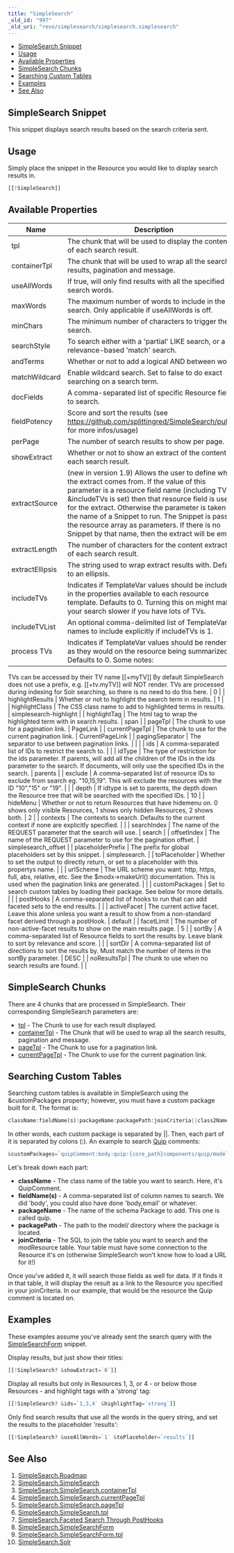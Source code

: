 ```yaml
---
title: "SimpleSearch"
_old_id: "997"
_old_uri: "revo/simplesearch/simplesearch.simplesearch"
---
```


- [SimpleSearch Snippet](#SimpleSearch.SimpleSearch-SimpleSearchSnippet)
- [Usage](#SimpleSearch.SimpleSearch-Usage)
- [Available Properties](#SimpleSearch.SimpleSearch-AvailableProperties)
- [SimpleSearch Chunks](#SimpleSearch.SimpleSearch-SimpleSearchChunks)
- [Searching Custom Tables](#SimpleSearch.SimpleSearch-SearchingCustomTables)
- [Examples](#SimpleSearch.SimpleSearch-Examples)
- [See Also](#SimpleSearch.SimpleSearch-SeeAlso)



## SimpleSearch Snippet

 This snippet displays search results based on the search criteria sent.

## Usage

 Simply place the snippet in the Resource you would like to display search results in.

 ``` php 
[[!SimpleSearch]]

```

## Available Properties

 | Name | Description | Default |
|------|-------------|---------|
| tpl | The chunk that will be used to display the contents of each search result. | SearchResult |
| containerTpl | The chunk that will be used to wrap all the search results, pagination and message. | SearchResults |
| useAllWords | If true, will only find results with all the specified search words. | 0 |
| maxWords | The maximum number of words to include in the search. Only applicable if useAllWords is off. | 7 |
| minChars | The minimum number of characters to trigger the search. | 3 |
| searchStyle | To search either with a 'partial' LIKE search, or a relevance-based 'match' search. | partial |
| andTerms | Whether or not to add a logical AND between words. | 1 |
| matchWildcard | Enable wildcard search. Set to false to do exact searching on a search term. | 1 |
| docFields | A comma-separated list of specific Resource fields to search. | pagetitle,longtitle,alias,description,introtext,content |
| fieldPotency | Score and sort the results (see <https://github.com/splittingred/SimpleSearch/pull/29> for more infos/usage) |  |
| perPage | The number of search results to show per page. | 10 |
| showExtract | Whether or not to show an extract of the content of each search result. | 1 |
| extractSource | (new in version 1.9) Allows the user to define where the extract comes from. If the value of this parameter is a resource field name (including TVs if &includeTVs is set) then that resource field is used for the extract. Otherwise the parameter is taken as the name of a Snippet to run. The Snippet is passed the resource array as parameters. If there is no Snippet by that name, then the extract will be empty. | content |
| extractLength | The number of characters for the content extraction of each search result. | 200 |
| extractEllipsis | The string used to wrap extract results with. Defaults to an ellipsis. | ... |
| includeTVs | Indicates if TemplateVar values should be included in the properties available to each resource template. Defaults to 0. Turning this on might make your search slower if you have lots of TVs. | 0 |
| includeTVList | An optional comma-delimited list of TemplateVar names to include explicitly if includeTVs is 1. |  |
| process TVs | Indicates if TemplateVar values should be rendered as they would on the resource being summarized. Defaults to 0. Some notes: 
 TVs can be accessed by their TV name \[\[+myTV\]\] By default SimpleSearch does not use a prefix, e.g. \[\[+tv.myTV\]\] will NOT render. 
 TVs are processed during indexing for Solr searching, so there is no need to do this here. | 0 |
| highlightResults | Whether or not to highlight the search term in results. | 1 |
| highlightClass | The CSS class name to add to highlighted terms in results. | simplesearch-highlight |
| highlightTag | The html tag to wrap the highlighted term with in search results. | span |
| pageTpl | The chunk to use for a pagination link. | PageLink |
| currentPageTpl | The chunk to use for the current pagination link. | CurrentPageLink |
| pagingSeparator | The separator to use between pagination links. | | |
| ids | A comma-separated list of IDs to restrict the search to. |  |
| idType | The type of restriction for the ids parameter. If parents, will add all the children of the IDs in the ids parameter to the search. If documents, will only use the specified IDs in the search. | parents |
| exclude | A comma-separated list of resource IDs to exclude from search eg. "10,15,19". This will exclude the resources with the ID "10","15" or "19". |  |
| depth | If idtype is set to parents, the depth down the Resource tree that will be searched with the specified IDs. | 10 |
| hideMenu | Whether or not to return Resources that have hidemenu on. 0 shows only visible Resources, 1 shows only hidden Resources, 2 shows both. | 2 |
| contexts | The contexts to search. Defaults to the current context if none are explicitly specified. |  |
| searchIndex | The name of the REQUEST parameter that the search will use. | search |
| offsetIndex | The name of the REQUEST parameter to use for the pagination offset. | simplesearch\_offset |
| placeholderPrefix | The prefix for global placeholders set by this snippet. | simplesearch. |
| toPlaceholder | Whether to set the output to directly return, or set to a placeholder with this propertys name. |  |
| urlScheme | The URL scheme you want: http, https, full, abs, relative, etc. See the $modx->makeUrl() documentation. This is used when the pagination links are generated. |  |
| customPackages | Set to search custom tables by loading their package. See below for more details. |  |
| postHooks | A comma-separated list of hooks to run that can add faceted sets to the end results. |  |
| activeFacet | The current active facet. Leave this alone unless you want a result to show from a non-standard facet derived through a postHook. | default |
| facetLimit | The number of non-active-facet results to show on the main results page. | 5 |
| sortBy | A comma-separated list of Resource fields to sort the results by. Leave blank to sort by relevance and score. |  |
| sortDir | A comma-separated list of directions to sort the results by. Must match the number of items in the sortBy parameter. | DESC |
| noResultsTpl | The chunk to use when no search results are found. |  |

## SimpleSearch Chunks

 There are 4 chunks that are processed in SimpleSearch. Their corresponding SimpleSearch parameters are:

- [tpl](/extras/revo/simplesearch/simplesearch.simplesearch/simplesearch.simplesearch.tpl "SimpleSearch.SimpleSearch.tpl") - The Chunk to use for each result displayed.
- [containerTpl](/extras/revo/simplesearch/simplesearch.simplesearch/simplesearch.simplesearch.containertpl "SimpleSearch.SimpleSearch.containerTpl") - The Chunk that will be used to wrap all the search results, pagination and message.
- [pageTpl](/extras/revo/simplesearch/simplesearch.simplesearch/simplesearch.simplesearch.pagetpl "SimpleSearch.SimpleSearch.pageTpl") - The Chunk to use for a pagination link.
- [currentPageTpl](/extras/revo/simplesearch/simplesearch.simplesearch/simplesearch.simplesearch.currentpagetpl "SimpleSearch.SimpleSearch.currentPageTpl") - The Chunk to use for the current pagination link.

## Searching Custom Tables

 Searching custom tables is available in SimpleSearch using the &customPackages property; however, you must have a custom package built for it. The format is:

 ``` php 
className:fieldName(s):packageName:packagePath:joinCriteria||class2Name:fieldName(s):package2Name:package2Path:join2Criteria

```

 In other words, each custom package is separated by ||. Then, each part of it is separated by colons (:). An example to search [Quip](/extras/revo/quip "Quip") comments:

 ``` php 
&customPackages=`quipComment:body:quip:{core_path}components/quip/model/:quipComment.resource = modResource.id`

```

 Let's break down each part:

- **className** - The class name of the table you want to search. Here, it's QuipComment.
- **fieldName(s)** - A comma-separated list of column names to search. We did 'body', you could also have done 'body,email' or whatever.
- **packageName** - The name of the schema Package to add. This one is called quip.
- **packagePath** - The path to the model/ directory where the package is located.
- **joinCriteria** - The SQL to join the table you want to search and the modResource table. Your table must have some connection to the Resource it's on (otherwise SimpleSearch won't know how to load a URL for it!)

 Once you've added it, it will search those fields as well for data. If it finds it in that table, it will display the result as a link to the Resource you specified in your joinCriteria. In our example, that would be the resource the Quip comment is located on.

## Examples

 These examples assume you've already sent the search query with the [SimpleSearchForm](/extras/revo/simplesearch/simplesearch.simplesearchform "SimpleSearch.SimpleSearchForm") snippet. 

 Display results, but just show their titles:

 ``` php 
[[!SimpleSearch? &showExtract=`0`]]

```

 Display all results but only in Resources 1, 3, or 4 - or below those Resources - and highlight tags with a 'strong' tag:

 ``` php 
[[!SimpleSearch? &ids=`1,3,4` &highlightTag=`strong`]]

```

 Only find search results that use all the words in the query string, and set the results to the placeholder 'results':

 ``` php 
[[!SimpleSearch? &useAllWords=`1` &toPlaceholder=`results`]]

```

## See Also

1. [SimpleSearch.Roadmap](/extras/revo/simplesearch/simplesearch.roadmap)
2. [SimpleSearch.SimpleSearch](/extras/revo/simplesearch/simplesearch.simplesearch)
  1. [SimpleSearch.SimpleSearch.containerTpl](/extras/revo/simplesearch/simplesearch.simplesearch/simplesearch.simplesearch.containertpl)
  2. [SimpleSearch.SimpleSearch.currentPageTpl](/extras/revo/simplesearch/simplesearch.simplesearch/simplesearch.simplesearch.currentpagetpl)
  3. [SimpleSearch.SimpleSearch.pageTpl](/extras/revo/simplesearch/simplesearch.simplesearch/simplesearch.simplesearch.pagetpl)
  4. [SimpleSearch.SimpleSearch.tpl](/extras/revo/simplesearch/simplesearch.simplesearch/simplesearch.simplesearch.tpl)
  5. [SimpleSearch.Faceted Search Through PostHooks](/extras/revo/simplesearch/simplesearch.simplesearch/simplesearch.faceted-search-through-posthooks)
3. [SimpleSearch.SimpleSearchForm](/extras/revo/simplesearch/simplesearch.simplesearchform)
  1. [SimpleSearch.SimpleSearchForm.tpl](/extras/revo/simplesearch/simplesearch.simplesearchform/simplesearch.simplesearchform.tpl)
4. [SimpleSearch.Solr](/extras/revo/simplesearch/simplesearch.solr)